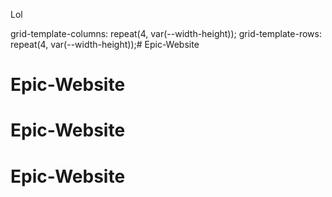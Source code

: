 Lol

  grid-template-columns: repeat(4, var(--width-height));
  grid-template-rows: repeat(4, var(--width-height));# Epic-Website
# Epic-Website
# Epic-Website
# Epic-Website
